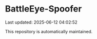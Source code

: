 # BattleEye-Spoofer

Last updated: 2025-06-12 04:02:52

This repository is automatically maintained.
